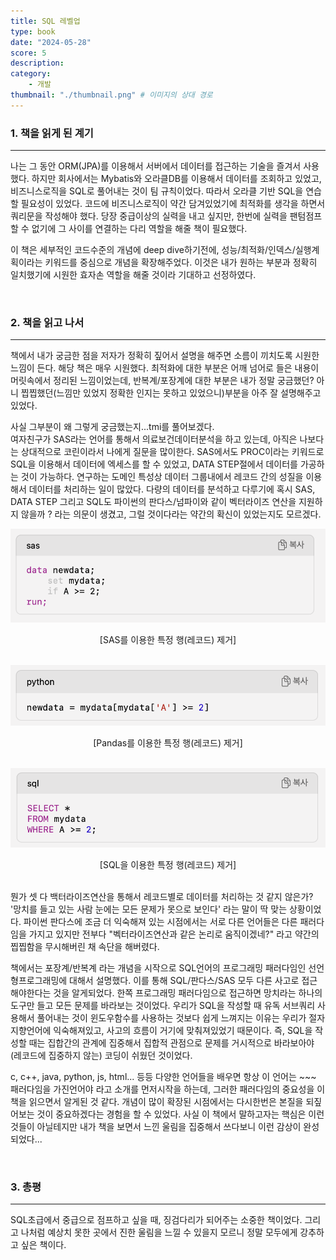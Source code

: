 ```yaml
---
title: SQL 레벨업
type: book
date: "2024-05-28"
score: 5
description: 
category: 
    - 개발
thumbnail: "./thumbnail.png" # 이미지의 상대 경로
---
```

### 1. 책을 읽게 된 계기
---
나는 그 동안 ORM(JPA)를 이용해서 서버에서 데이터를 접근하는 기술을 즐겨서 사용했다. 하지만 회사에서는 Mybatis와 오라클DB를 이용해서 데이터를 조회하고 있었고, 비즈니스로직을 SQL로 풀어내는 것이 팀 규칙이었다. 따라서 오라클 기반 SQL을 연습할 필요성이 있었다. 코드에 비즈니스로직이 약간 담겨있었기에 최적화를 생각을 하면서 쿼리문을 작성해야 했다. 당장 중급이상의 실력을 내고 싶지만, 한번에 실력을 팬텀점프 할 수 없기에 그 사이를 연결하는 다리 역할을 해줄 책이 필요했다.  

이 책은 세부적인 코드수준의 개념에 deep dive하기전에, 성능/최적화/인덱스/실행계획이라는 키워드를 중심으로 개념을 확장해주었다. 이것은 내가 원하는 부분과 정확히 일치했기에 시원한 효자손 역할을 해줄 것이라 기대하고 선정하였다.

<br/>

### 2. 책을 읽고 나서
---
책에서 내가 궁금한 점을 저자가 정확히 짚어서 설명을 해주면 소름이 끼치도록 시원한 느낌이 든다. 해당 책은 매우 시원했다. 최적화에 대한 부분은 어깨 넘어로 들은 내용이 머릿속에서 정리된 느낌이었는데, 반복계/포장계에 대한 부분은 내가 정말 궁금했던? 아니 찝찝했던(느낌만 있었지 정확한 인지는 못하고 있었으니)부분을 아주 잘 설명해주고 있었다.  

사실 그부분이 왜 그렇게 궁금했는지...tmi를 풀어보겠다.  
여자친구가 SAS라는 언어를 통해서 의료보건데이터분석을 하고 있는데, 아직은 나보다는 상대적으로 코린이라서 나에게 질문을 많이한다. SAS에서도 PROC이라는 키워드로 SQL을 이용해서 데이터에 엑세스를 할 수 있었고, DATA STEP절에서 데이터를 가공하는 것이 가능하다. 연구하는 도메인 특성상 데이터 그룹내에서 레코드 간의 성질을 이용해서 데이터를 처리하는 일이 많았다. 다량의 데이터를 분석하고 다루기에 혹시 SAS, DATA STEP 그리고 SQL도 파이썬의 판다스/넘파이와 같이 벡터라이즈 연산을 지원하지 않을까 ? 라는 의문이 생겼고, 그럴 것이다라는 약간의 확신이 있었는지도 모르겠다.

![alt text](image-2.png)

<center>[SAS를 이용한 특정 행(레코드) 제거]</center>

<br/>

![alt text](image-3.png)

<center>[Pandas를 이용한 특정 행(레코드) 제거]</center>

<br/>

![alt text](image.png)

<center>[SQL을 이용한 특정 행(레코드) 제거]</center>

<br/>

뭔가 셋 다 백터라이즈연산을 통해서 레코드별로 데이터를 처리하는 것 같지 않은가? '망치를 들고 있는 사람 눈에는 모든 문제가 못으로 보인다' 라는 말이 딱 맞는 상황이었다. 파이썬 판다스에 조금 더 익숙해져 있는 시점에서는 서로 다른 언어들은 다른 패러다임을 가지고 있지만 전부다 "벡터라이즈연산과 같은 논리로 움직이겠네?" 라고 약간의 찝찝함을 무시해버린 채 속단을 해버렸다.  

책에서는 포장계/반복계 라는 개념을 시작으로 SQL언어의 프로그래밍 패러다임인 선언형프로그래밍에 대해서 설명했다. 이를 통해 SQL/판다스/SAS 모두 다른 사고로 접근해야한다는 것을 알게되었다. 한쪽 프로그래밍 패러다임으로 접근하면 망치라는 하나의 도구만 들고 모든 문제를 바라보는 것이었다. 우리가 SQL을 작성할 때 유독 서브쿼리 사용해서 풀어내는 것이 윈도우함수를 사용하는 것보다 쉽게 느껴지는 이유는 우리가 절자지향언어에 익숙해져있고, 사고의 흐름이 거기에 맞춰져있었기 때문이다. 즉, SQL을 작성할 때는 집합간의 관계에 집중해서 집합적 관점으로 문제를 거시적으로 바라보아야(레코드에 집중하지 않는) 코딩이 쉬웠던 것이었다.

c, c++, java, python, js, html... 등등 다양한 언어들을 배우면 항상 이 언어는 ~~~ 패러다임을 가진언어야 라고 소개를 먼저시작을 하는데, 그러한 패러다임의 중요성을 이 책을 읽으면서 알게된 것 같다. 개념이 많이 확장된 시점에서는 다시한번은 본질을 되짚어보는 것이 중요하겠다는 경험을 할 수 있었다. 사실 이 책에서 말하고자는 핵심은 이런 것들이 아닐테지만 내가 책을 보면서 느낀 울림을 집중해서 쓰다보니 이런 감상이 완성되었다...

<br/>

### 3. 총평
---
SQL초급에서 중급으로 점프하고 싶을 때, 징검다리가 되어주는 소중한 책이었다. 그리고 나처럼 예상치 못한 곳에서 진한 울림을 느낄 수 있을지 모르니 정말 모두에게 강추하고 싶은 책이다.